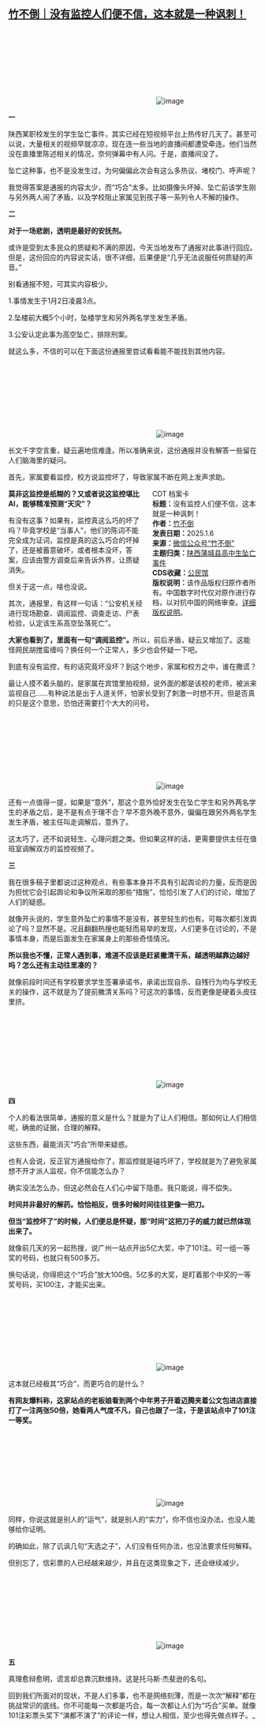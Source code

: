 <!--1736164317000-->
[竹不倒｜没有监控人们便不信，这本就是一种讽刺！](https://chinadigitaltimes.net/chinese/714705.html)
------

<p><img decoding="async" src="data:image/svg+xml,%3Csvg%20xmlns='http://www.w3.org/2000/svg'%20viewBox='0%200%200%200'%3E%3C/svg%3E" alt="image" data-lazy-src="https://chinadigitaltimes.net/chinese/files/2025/01/post-714705-677bc3ddb0253."><noscript><img decoding="async" src="https://chinadigitaltimes.net/chinese/files/2025/01/post-714705-677bc3ddb0253." alt="image"></noscript></p><p><strong>一</strong></p><p>陕西某职校发生的学生坠亡事件，其实已经在短视频平台上热传好几天了。甚至可以说，大量相关的视频早就凉凉，现在连一些当地的直播间都遭受牵连。他们当然没在直播里陈述相关的情况，奈何弹幕中有人问。于是，直播间没了。</p><p>坠亡这种事，也不是没发生过，为何偏偏此次会有这么多热议、堵校门、呼声呢？</p><p>我觉得答案是通报的内容太少，而“巧合”太多。比如摄像头坏掉、坠亡前该学生刚与另外两人闹了矛盾，以及学校阻止家属见到孩子等一系列令人不解的操作。</p><p><strong>二</strong></p><p><strong>对于一场悲剧，透明是最好的安抚剂。</strong></p><p>或许是受到太多民众的质疑和不满的原因，今天当地发布了通报对此事进行回应。但是，这份回应的内容说实话，很不详细，后果便是“几乎无法说服任何质疑的声音。”</p><p>别看通报不短，可其实内容极少。</p><p>1.事情发生于1月2日凌晨3点。</p><p>2.坠楼前大概5个小时，坠楼学生和另外两名学生发生矛盾。</p><p>3.公安认定此事为高空坠亡，排除刑案。</p><p>就这么多，不信的可以在下面这份通报里尝试看看能不能找到其他内容。</p><p><img decoding="async" src="data:image/svg+xml,%3Csvg%20xmlns='http://www.w3.org/2000/svg'%20viewBox='0%200%200%200'%3E%3C/svg%3E" alt="image" data-lazy-src="https://chinadigitaltimes.net/chinese/files/2025/01/post-714705-677bc3ddbf7f2.png"><noscript><img decoding="async" src="https://chinadigitaltimes.net/chinese/files/2025/01/post-714705-677bc3ddbf7f2.png" alt="image"></noscript></p><p>长文千字空言重，疑云遍地信难逢。所以准确来说，这份通报并没有解答一些留在人们脑海里的疑问。</p><p>首先，家属要看监控，校方说监控坏了，导致家属不断在网上发声求助。</p><div style="width:42%;float:right;padding-left:20px;"><div class="su-spoiler su-spoiler-style-fancy su-spoiler-icon-chevron-circle" data-scroll-offset="0" data-anchor-in-url="no"><div class="su-spoiler-title" tabindex="0" role="button"><span class="su-spoiler-icon"></span>CDT 档案卡</div><div class="su-spoiler-content su-u-clearfix su-u-trim"><strong>标题：</strong>没有监控人们便不信，这本就是一种讽刺！<br><strong>作者：</strong><a href="https://chinadigitaltimes.net/space/竹不倒" target="_blank">竹不倒</a><br><strong>发表日期：</strong>2025.1.6<br><strong>来源：</strong><a href="https://web.archive.org/web/*/https://mp.weixin.qq.com/s/9-7JlvA63m2lkxIxekEKGQ" target="_blank">微信公众号“竹不倒”</a><br><strong>主题归类：</strong><a href="https://chinadigitaltimes.net/space/陕西蒲城县高中生坠亡事件" target="_blank">陕西蒲城县高中生坠亡事件</a><br><strong>CDS收藏：</strong><a href="https://chinadigitaltimes.net/space/%E5%85%AC%E6%B0%91%E9%A6%86" target="_blank" rel="noopener">公民馆</a><br><strong>版权说明：</strong>该作品版权归原作者所有。中国数字时代仅对原作进行存档，以对抗中国的网络审查。<a href="https://chinadigitaltimes.net/chinese/copyright">详细版权说明</a>。</div></div></div><p><strong>莫非这监控是纸糊的？又或者说这监控堪比AI，能够精准预测“天灾”？</strong></p><p>有没有这事？如果有，监控真这么巧的坏了吗？毕竟学校是“当事人”，他们的陈词不能完全成为证词，监控是真的这么巧合的坏掉了，还是被蓄意破坏，或者根本没坏，答案，应该由警方调查后来告诉外界，让质疑消失。</p><p>但关于这一点，啥也没说。</p><p>其次，通报里，有这样一句话：“公安机关经进行现场勘查、调阅监控、调查走访、尸表检验，认定该生系高空坠落死亡”。</p><p><strong>大家也看到了，里面有一句“调阅监控”。</strong>所以，前后矛盾，疑云又增加了。这能怪网民胡搅蛮缠吗？换任何一个正常人，多少也会怀疑一下吧。</p><p>到底有没有监控，有的话究竟坏没坏？到这个地步，家属和校方之中，谁在撒谎？</p><p>最让人摸不着头脑的，是家属在宾馆里拍视频，说外面的都是该校的老师，被派来监视自己……有种说法是出于人道关怀，怕家长受到了刺激一时想不开。但是否真的只是这个意思，恐怕还需要打个大大的问号。</p><p><img decoding="async" src="data:image/svg+xml,%3Csvg%20xmlns='http://www.w3.org/2000/svg'%20viewBox='0%200%200%200'%3E%3C/svg%3E" alt="image" data-lazy-src="https://chinadigitaltimes.net/chinese/files/2025/01/post-714705-677bc3ddd87e7.png"><noscript><img decoding="async" src="https://chinadigitaltimes.net/chinese/files/2025/01/post-714705-677bc3ddd87e7.png" alt="image"></noscript></p><p>还有一点值得一提，如果是“意外”，那这个意外恰好发生在坠亡学生和另外两名学生的矛盾之后，是不是有点于理不合？早不意外晚不意外，偏偏在跟另外两名学生发生矛盾，被主任叫走调解后，意外了。</p><p>这太巧了，还不如说轻生、心理问题之类。但如果这样的话，更需要提供主任在值班室调解双方的监控视频了。</p><p><strong>三</strong></p><p>我在很多稿子里都说过这种观点，有些事本身并不具有引起舆论的力量，反而是因为担忧它会引起舆论和争议所采取的那些“措施”，恰恰引发了人们的讨论，增加了人们的疑惑。</p><p>就像开头说的，学生意外坠亡的事情不是没有，甚至轻生的也有。可每次都引发舆论了吗？显然不是。况且翻翻热搜也能轻而易举的发现，人们更多在讨论的，不是事情本身，而是后面发生在家属身上的那些奇怪情况。</p><p><strong>所以我也不懂，正常人遇到事，难道不应该是赶紧撇清干系，越透明越靠边越好吗？怎么还有主动往里凑的？</strong></p><p>就像前段时间还有学校要求学生签署承诺书，承诺出现自杀、自残行为均与学校无关的操作，这不就是为了提前撇清关系吗？可这次的事情，反而更像是硬着头皮往里挤。</p><p><img decoding="async" src="data:image/svg+xml,%3Csvg%20xmlns='http://www.w3.org/2000/svg'%20viewBox='0%200%200%200'%3E%3C/svg%3E" alt="image" data-lazy-src="https://chinadigitaltimes.net/chinese/files/2025/01/post-714705-677bc3dde31ee.png"><noscript><img decoding="async" src="https://chinadigitaltimes.net/chinese/files/2025/01/post-714705-677bc3dde31ee.png" alt="image"></noscript></p><p><strong>四</strong></p><p>个人的看法很简单，通报的意义是什么？就是为了让人们相信。那如何让人们相信呢，确凿的证据，合理的解释。</p><p>这些东西，最能消灭“巧合”所带来疑惑。</p><p>也有人会说，反正官方通报给你了，那监控就是碰巧坏了，学校就是为了避免家属想不开才派人监视，你不信能怎么办？</p><p>确实没法怎么办，但这必然会在人们心中留下隐患。我只能说，得不偿失。</p><p><strong>时间并非最好的解药。恰恰相反，很多时候时间往往更像一把刀。</strong></p><p><strong>但当“监控坏了”的时候，人们便总是怀疑，那“时间”这把刀子的威力就已然体现出来了。</strong></p><p>就像前几天的另一起热搜，说广州一站点开出5亿大奖，中了101注。可一组一等奖的号码，也就只有500多万。</p><p>换句话说，你得把这个“巧合”放大100倍。5亿多的大奖，是盯着那个中奖的一等奖号码，买100注，才能买出来。</p><p><img decoding="async" src="data:image/svg+xml,%3Csvg%20xmlns='http://www.w3.org/2000/svg'%20viewBox='0%200%200%200'%3E%3C/svg%3E" alt="image" data-lazy-src="https://chinadigitaltimes.net/chinese/files/2025/01/post-714705-677bc3ddf338e.png"><noscript><img decoding="async" src="https://chinadigitaltimes.net/chinese/files/2025/01/post-714705-677bc3ddf338e.png" alt="image"></noscript></p><p>这本就已经极其“巧合”，而更巧合的是什么？</p><p><strong>有网友爆料称，这家站点的老板娘看到两个中年男子开着迈腾夹着公文包进店直接打了一注两张50倍，她看两人气度不凡，自己也跟了一注，于是该站点中了101注一等奖。</strong></p><p><img decoding="async" src="data:image/svg+xml,%3Csvg%20xmlns='http://www.w3.org/2000/svg'%20viewBox='0%200%200%200'%3E%3C/svg%3E" alt="image" data-lazy-src="https://chinadigitaltimes.net/chinese/files/2025/01/post-714705-677bc3de1318f.png"><noscript><img decoding="async" src="https://chinadigitaltimes.net/chinese/files/2025/01/post-714705-677bc3de1318f.png" alt="image"></noscript></p><p>同样，你说这就是别人的“运气”，就是别人的“实力”，你不信也没办法，也没人能够给你证明。</p><p>的确如此，除了讥讽几句“天选之子”，人们没有任何办法，也没法要求任何解释。</p><p>但别忘了，信彩票的人已经越来越少，并且在这类现象之下，还会继续减少。</p><p><img decoding="async" src="data:image/svg+xml,%3Csvg%20xmlns='http://www.w3.org/2000/svg'%20viewBox='0%200%200%200'%3E%3C/svg%3E" alt="image" data-lazy-src="https://chinadigitaltimes.net/chinese/files/2025/01/post-714705-677bc3de1f67d.png"><noscript><img decoding="async" src="https://chinadigitaltimes.net/chinese/files/2025/01/post-714705-677bc3de1f67d.png" alt="image"></noscript></p><p><strong>五</strong></p><p>真理愈辩愈明，谎言却总靠沉默维持。这是托马斯·杰斐逊的名句。</p><p>回到我们所面对的现状，不是人们多事，也不是网络刻薄，而是一次次“解释”都在挑战常识的底线。你不可能每一次都是巧合，每一次都让人们为“巧合”买单。就像101注彩票头奖下“演都不演了”的评论一样，想让人相信，至少也得先做点样子。_</p><div class="addtoany_share_save_container addtoany_content addtoany_content_bottom"><div class="a2a_kit a2a_kit_size_32 addtoany_list" data-a2a-url="https://chinadigitaltimes.net/chinese/714705.html" data-a2a-title="竹不倒｜没有监控人们便不信，这本就是一种讽刺！"><a class="a2a_button_facebook" href="https://www.addtoany.com/add_to/facebook?linkurl=https%3A%2F%2Fchinadigitaltimes.net%2Fchinese%2F714705.html&amp;linkname=%E7%AB%B9%E4%B8%8D%E5%80%92%EF%BD%9C%E6%B2%A1%E6%9C%89%E7%9B%91%E6%8E%A7%E4%BA%BA%E4%BB%AC%E4%BE%BF%E4%B8%8D%E4%BF%A1%EF%BC%8C%E8%BF%99%E6%9C%AC%E5%B0%B1%E6%98%AF%E4%B8%80%E7%A7%8D%E8%AE%BD%E5%88%BA%EF%BC%81" title="Facebook" rel="nofollow noopener" target="_blank"></a><a class="a2a_button_twitter" href="https://www.addtoany.com/add_to/twitter?linkurl=https%3A%2F%2Fchinadigitaltimes.net%2Fchinese%2F714705.html&amp;linkname=%E7%AB%B9%E4%B8%8D%E5%80%92%EF%BD%9C%E6%B2%A1%E6%9C%89%E7%9B%91%E6%8E%A7%E4%BA%BA%E4%BB%AC%E4%BE%BF%E4%B8%8D%E4%BF%A1%EF%BC%8C%E8%BF%99%E6%9C%AC%E5%B0%B1%E6%98%AF%E4%B8%80%E7%A7%8D%E8%AE%BD%E5%88%BA%EF%BC%81" title="Twitter" rel="nofollow noopener" target="_blank"></a><a class="a2a_button_telegram" href="https://www.addtoany.com/add_to/telegram?linkurl=https%3A%2F%2Fchinadigitaltimes.net%2Fchinese%2F714705.html&amp;linkname=%E7%AB%B9%E4%B8%8D%E5%80%92%EF%BD%9C%E6%B2%A1%E6%9C%89%E7%9B%91%E6%8E%A7%E4%BA%BA%E4%BB%AC%E4%BE%BF%E4%B8%8D%E4%BF%A1%EF%BC%8C%E8%BF%99%E6%9C%AC%E5%B0%B1%E6%98%AF%E4%B8%80%E7%A7%8D%E8%AE%BD%E5%88%BA%EF%BC%81" title="Telegram" rel="nofollow noopener" target="_blank"></a><a class="a2a_button_reddit" href="https://www.addtoany.com/add_to/reddit?linkurl=https%3A%2F%2Fchinadigitaltimes.net%2Fchinese%2F714705.html&amp;linkname=%E7%AB%B9%E4%B8%8D%E5%80%92%EF%BD%9C%E6%B2%A1%E6%9C%89%E7%9B%91%E6%8E%A7%E4%BA%BA%E4%BB%AC%E4%BE%BF%E4%B8%8D%E4%BF%A1%EF%BC%8C%E8%BF%99%E6%9C%AC%E5%B0%B1%E6%98%AF%E4%B8%80%E7%A7%8D%E8%AE%BD%E5%88%BA%EF%BC%81" title="Reddit" rel="nofollow noopener" target="_blank"></a><a class="a2a_button_whatsapp" href="https://www.addtoany.com/add_to/whatsapp?linkurl=https%3A%2F%2Fchinadigitaltimes.net%2Fchinese%2F714705.html&amp;linkname=%E7%AB%B9%E4%B8%8D%E5%80%92%EF%BD%9C%E6%B2%A1%E6%9C%89%E7%9B%91%E6%8E%A7%E4%BA%BA%E4%BB%AC%E4%BE%BF%E4%B8%8D%E4%BF%A1%EF%BC%8C%E8%BF%99%E6%9C%AC%E5%B0%B1%E6%98%AF%E4%B8%80%E7%A7%8D%E8%AE%BD%E5%88%BA%EF%BC%81" title="WhatsApp" rel="nofollow noopener" target="_blank"></a><a class="a2a_button_email" href="https://www.addtoany.com/add_to/email?linkurl=https%3A%2F%2Fchinadigitaltimes.net%2Fchinese%2F714705.html&amp;linkname=%E7%AB%B9%E4%B8%8D%E5%80%92%EF%BD%9C%E6%B2%A1%E6%9C%89%E7%9B%91%E6%8E%A7%E4%BA%BA%E4%BB%AC%E4%BE%BF%E4%B8%8D%E4%BF%A1%EF%BC%8C%E8%BF%99%E6%9C%AC%E5%B0%B1%E6%98%AF%E4%B8%80%E7%A7%8D%E8%AE%BD%E5%88%BA%EF%BC%81" title="Email" rel="nofollow noopener" target="_blank"></a><a class="a2a_button_copy_link" href="https://www.addtoany.com/add_to/copy_link?linkurl=https%3A%2F%2Fchinadigitaltimes.net%2Fchinese%2F714705.html&amp;linkname=%E7%AB%B9%E4%B8%8D%E5%80%92%EF%BD%9C%E6%B2%A1%E6%9C%89%E7%9B%91%E6%8E%A7%E4%BA%BA%E4%BB%AC%E4%BE%BF%E4%B8%8D%E4%BF%A1%EF%BC%8C%E8%BF%99%E6%9C%AC%E5%B0%B1%E6%98%AF%E4%B8%80%E7%A7%8D%E8%AE%BD%E5%88%BA%EF%BC%81" title="Copy Link" rel="nofollow noopener" target="_blank"></a><a class="a2a_dd addtoany_share_save addtoany_share" href="https://www.addtoany.com/share"></a></div></div>
